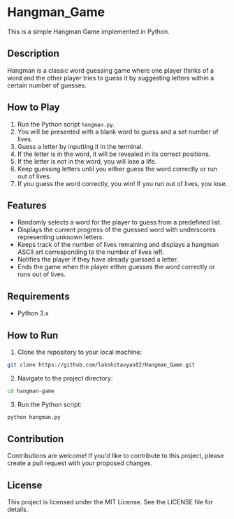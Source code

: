 # Hangman_Game
This is a simple Hangman Game implemented in Python.

## Description

Hangman is a classic word guessing game where one player thinks of a word and the other player tries to guess it by suggesting letters within a certain number of guesses.

## How to Play

1. Run the Python script `hangman.py`.
2. You will be presented with a blank word to guess and a set number of lives.
3. Guess a letter by inputting it in the terminal.
4. If the letter is in the word, it will be revealed in its correct positions.
5. If the letter is not in the word, you will lose a life.
6. Keep guessing letters until you either guess the word correctly or run out of lives.
7. If you guess the word correctly, you win! If you run out of lives, you lose.

## Features

- Randomly selects a word for the player to guess from a predefined list.
- Displays the current progress of the guessed word with underscores representing unknown letters.
- Keeps track of the number of lives remaining and displays a hangman ASCII art corresponding to the number of lives left.
- Notifies the player if they have already guessed a letter.
- Ends the game when the player either guesses the word correctly or runs out of lives.

## Requirements

- Python 3.x

## How to Run

1. Clone the repository to your local machine:

```bash
git clone https://github.com/lakshitavyas02/Hangman_Game.git
```
2. Navigate to the project directory:
```bash
cd hangman-game
```
3. Run the Python script:
```bash
python hangman.py
```
## Contribution
Contributions are welcome! If you'd like to contribute to this project, please create a pull request with your proposed changes.

## License
This project is licensed under the MIT License. See the LICENSE file for details.
